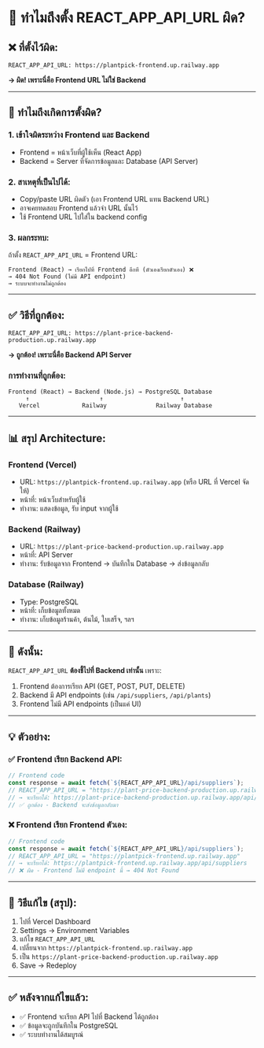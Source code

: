 # 🤔 ทำไมถึงตั้ง REACT_APP_API_URL ผิด?

## ❌ ที่ตั้งไว้ผิด:

```
REACT_APP_API_URL: https://plantpick-frontend.up.railway.app
```

**→ ผิด! เพราะนี่คือ Frontend URL ไม่ใช่ Backend**

---

## 🤯 ทำไมถึงเกิดการตั้งผิด?

### 1. **เข้าใจผิดระหว่าง Frontend และ Backend**
- Frontend = หน้าเว็บที่ผู้ใช้เห็น (React App)
- Backend = Server ที่จัดการข้อมูลและ Database (API Server)

### 2. **สาเหตุที่เป็นไปได้:**
- Copy/paste URL ผิดตัว (เอา Frontend URL แทน Backend URL)
- อาจเคยทดสอบ Frontend แล้วจำ URL นั้นไว้
- ใช้ Frontend URL ไปใส่ใน backend config

### 3. **ผลกระทบ:**
ถ้าตั้ง `REACT_APP_API_URL` = Frontend URL:
```
Frontend (React) → เรียกไปที่ Frontend อีกที (ตัวเองเรียกตัวเอง) ❌
→ 404 Not Found (ไม่มี API endpoint)
→ ระบบจะทำงานไม่ถูกต้อง
```

---

## ✅ วิธีที่ถูกต้อง:

```
REACT_APP_API_URL: https://plant-price-backend-production.up.railway.app
```

**→ ถูกต้อง! เพราะนี่คือ Backend API Server**

### การทำงานที่ถูกต้อง:
```
Frontend (React) → Backend (Node.js) → PostgreSQL Database
     ↑                    ↑                      ↑
   Vercel            Railway              Railway Database
```

---

## 📊 สรุป Architecture:

### Frontend (Vercel)
- URL: `https://plantpick-frontend.up.railway.app` (หรือ URL ที่ Vercel จัดให้)
- หน้าที่: หน้าเว็บสำหรับผู้ใช้
- ทำงาน: แสดงข้อมูล, รับ input จากผู้ใช้

### Backend (Railway)
- URL: `https://plant-price-backend-production.up.railway.app`
- หน้าที่: API Server
- ทำงาน: รับข้อมูลจาก Frontend → บันทึกใน Database → ส่งข้อมูลกลับ

### Database (Railway)
- Type: PostgreSQL
- หน้าที่: เก็บข้อมูลทั้งหมด
- ทำงาน: เก็บข้อมูลร้านค้า, ต้นไม้, ใบเสร็จ, ฯลฯ

---

## 🎯 ดังนั้น:

`REACT_APP_API_URL` **ต้องชี้ไปที่ Backend เท่านั้น** เพราะ:

1. Frontend ต้องการเรียก API (GET, POST, PUT, DELETE)
2. Backend มี API endpoints (เช่น `/api/suppliers`, `/api/plants`)
3. Frontend ไม่มี API endpoints (เป็นแค่ UI)

---

## 💡 ตัวอย่าง:

### ✅ Frontend เรียก Backend API:
```javascript
// Frontend code
const response = await fetch(`${REACT_APP_API_URL}/api/suppliers`);
// REACT_APP_API_URL = "https://plant-price-backend-production.up.railway.app"
// → จะเรียกได้: https://plant-price-backend-production.up.railway.app/api/suppliers
// ✅ ถูกต้อง - Backend จะส่งข้อมูลกลับมา
```

### ❌ Frontend เรียก Frontend ตัวเอง:
```javascript
// Frontend code
const response = await fetch(`${REACT_APP_API_URL}/api/suppliers`);
// REACT_APP_API_URL = "https://plantpick-frontend.up.railway.app"
// → จะเรียกได้: https://plantpick-frontend.up.railway.app/api/suppliers
// ❌ ผิด - Frontend ไม่มี endpoint นี้ → 404 Not Found
```

---

## 🔧 วิธีแก้ไข (สรุป):

1. ไปที่ Vercel Dashboard
2. Settings → Environment Variables
3. แก้ไข `REACT_APP_API_URL`
4. เปลี่ยนจาก `https://plantpick-frontend.up.railway.app`
5. เป็น `https://plant-price-backend-production.up.railway.app`
6. Save → Redeploy

---

## ✅ หลังจากแก้ไขแล้ว:

- ✅ Frontend จะเรียก API ไปที่ Backend ได้ถูกต้อง
- ✅ ข้อมูลจะถูกบันทึกใน PostgreSQL
- ✅ ระบบทำงานได้สมบูรณ์


